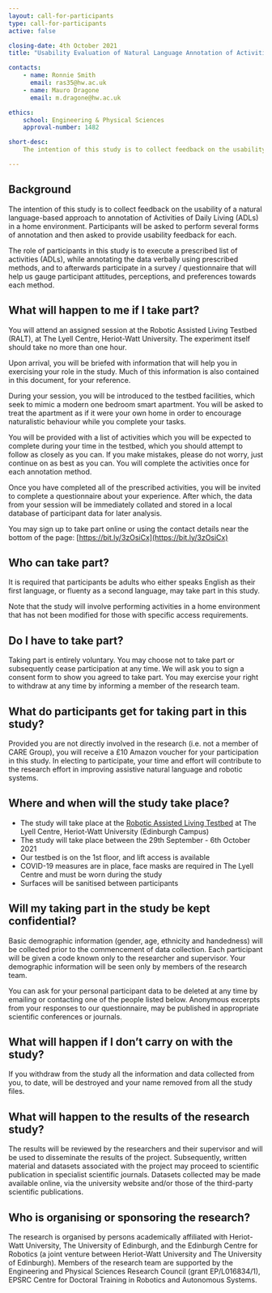 ```yaml
---
layout: call-for-participants
type: call-for-participants
active: false

closing-date: 4th October 2021
title: "Usability Evaluation of Natural Language Annotation of Activities of Daily Living (ADLs)"

contacts:
    - name: Ronnie Smith
      email: ras35@hw.ac.uk
    - name: Mauro Dragone
      email: m.dragone@hw.ac.uk

ethics:
    school: Engineering & Physical Sciences
    approval-number: 1482

short-desc:
    The intention of this study is to collect feedback on the usability of a natural language-based approach to annotation of Activities of Daily Living (ADLs) in a home environment. Participants will be asked to perform several forms of annotation and then asked to provide usability feedback for each.

---
```


## Background
The intention of this study is to collect feedback on the usability of a natural language-based approach to annotation of Activities of Daily Living (ADLs) in a home environment. Participants will be asked to perform several forms of annotation and then asked to provide usability feedback for each.

The role of participants in this study is to execute a prescribed list of activities (ADLs), while annotating the data verbally using prescribed methods, and to afterwards participate in a survey / questionnaire that will help us gauge participant attitudes, perceptions, and preferences towards each method.

## What will happen to me if I take part?
You will attend an assigned session at the Robotic Assisted Living Testbed (RALT), at The Lyell Centre, Heriot-Watt University. The experiment itself should take no more than one hour.

Upon arrival, you will be briefed with information that will help you in exercising your role in the study. Much of this information is also contained in this document, for your reference.

During your session, you will be introduced to the testbed facilities, which seek to mimic a modern one bedroom smart apartment. You will be asked to treat the apartment as if it were your own home in order to encourage naturalistic behaviour while you complete your tasks.

You will be provided with a list of activities which you will be expected to complete during your time in the testbed, which you should attempt to follow as closely as you can. If you make mistakes, please do not worry, just continue on as best as you can. You will complete the activities once for each annotation method.

<!-- We are evaluating two annotation methodologies:
1. Fully manual annotation, where participants verbally indicate the start and end of each activity
2. Query-based annotation, where a virtual assistant asks at certain times for you to label an activity

During the query-based annotation method, you a robot will interact with you using speech to extract information about your current activities. You should engage with the robot in good faith, seeking to answer its questions reasonably in your own natural language. -->

Once you have completed all of the prescribed activities, you will be invited to complete a questionnaire about your experience. After which, the data from your session will be immediately collated and stored in a local database of participant data for later analysis.

You may sign up to take part online or using the contact details near the bottom of the page: [https://bit.ly/3zOsiCx](https://bit.ly/3zOsiCx)

## Who can take part?
It is required that participants be adults who either speaks English as their first language, or fluenty as a second language, may take part in this study.

Note that the study will involve performing activities in a home environment that has not been modified for those with specific access requirements. 

## Do I have to take part?
Taking part is entirely voluntary. You may choose not to take part or subsequently cease participation at any time. We will ask you to sign a consent form to show you agreed to take part. You may exercise your right to withdraw at any time by informing a member of the research team.

## What do participants get for taking part in this study?
Provided you are not directly involved in the research (i.e. not a member of CARE Group), you will receive a £10 Amazon voucher for your participation in this study. In electing to participate, your time and effort will contribute to the research effort in improving assistive natural language and robotic systems.

## Where and when will the study take place?
* The study will take place at the [Robotic Assisted Living Testbed](https://ralt.hw.ac.uk) at The Lyell Centre, Heriot-Watt University (Edinburgh Campus)
* The study will take place between the 29th September - 6th October 2021
* Our testbed is on the 1st floor, and lift access is available
* COVID-19 measures are in place, face masks are required in The Lyell Centre and must be worn during the study
* Surfaces will be sanitised between participants

## Will my taking part in the study be kept confidential?
Basic demographic information (gender, age, ethnicity and handedness) will be collected prior to the commencement of data collection. Each participant will be given a code known only to the researcher and supervisor. Your demographic information will be seen only by members of the research team.

You can ask for your personal participant data to be deleted at any time by emailing or contacting one of the people listed below.
Anonymous excerpts from your responses to our questionnaire, may be published in appropriate scientific conferences or journals.

## What will happen if I don’t carry on with the study?
If you withdraw from the study all the information and data collected from you, to date, will be destroyed and your name removed from all the study files.

## What will happen to the results of the research study?
The results will be reviewed by the researchers and their supervisor and will be used to disseminate the results of the project. Subsequently, written material and datasets associated with the project may proceed to scientific publication in specialist scientific journals. Datasets collected may be made available online, via the university website and/or those of the third-party scientific publications.

## Who is organising or sponsoring the research?
The research is organised by persons academically affiliated with Heriot-Watt University, The University of Edinburgh, and the Edinburgh Centre for Robotics (a joint venture between Heriot-Watt University and The University of Edinburgh). Members of the research team are supported by the Engineering and Physical Sciences Research Council (grant EP/L016834/1), EPSRC Centre for Doctoral Training in Robotics and Autonomous Systems.